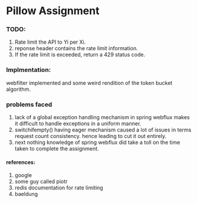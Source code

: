 # Pillow Assignment

### TODO:
1. Rate limit the API to Yi per Xi.
2. reponse header contains the rate limit information.
3. If the rate limit is exceeded, return a 429 status code.

### Implmentation:

webfilter implemented and some weird rendition of the token bucket algorithm.


### problems faced
1. lack of a global exception handling mechanism in spring webflux makes it difficult to handle exceptions in a uniform manner.
2. switchifempty() having eager mechanism caused a lot of issues in terms request count consistency. hence leading to cut it out entirely.
3. next nothing knowledge of spring webflux did take a toll on the time taken to complete the assignment.

#### references:
1. google
2. some guy called piotr
3. redis documentation for rate limiting
4. baeldung